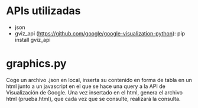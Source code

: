 # APIs utilizadas
- json
- gviz_api (https://github.com/google/google-visualization-python): pip install gviz_api

# graphics.py
Coge un archivo .json en local, inserta su contenido en forma de tabla en un html junto a un javascript en el que se hace una query a la API de Visualización de Google. Una vez insertado en el html, genera el archivo html (prueba.html), que cada vez que se consulte, realizará la consulta. 
